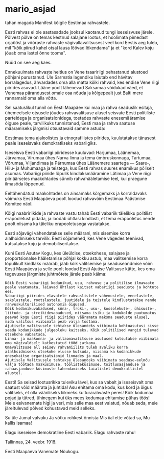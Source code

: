 # mario_asjad
tahan magada
Manifest kõigile Eestimaa rahvastele.

Eesti rahvas ei ole aastasadade jooksul kaotanud tungi iseseisvuse järele. Põlvest põlve on temas kestnud salajane lootus, et hoolimata pimedast orjaööst ja võõraste rahvaste vägivallavalitsusest veel kord Eestis aeg tuleb, mil "kõik piirud kahel otsal lausa löövad lõkendama" ja et "kord Kalev koju jõuab oma lastel õnne tooma".

Nüüd on see aeg käes.

Ennekuulmata rahvaste heitlus on Vene tsaaririigi pehastanud alustoed põhjani purustanud. Üle Sarmatia lagendiku laiutab end hävitav korralagedus, ähvardades oma alla matta kõiki rahvaid, kes endise Vene riigi piirides asuvad. Lääne poolt lähenevad Saksamaa võidukad väed, et Venemaa pärandusest omale osa nõuda ja kõigepealt just Balti mere rannamaid oma alla võtta.

Sel saatuslikul tunnil on Eesti Maapäev kui maa ja rahva seaduslik esitaja, ühemeelsele otsusele jõudes rahvavalitsuse alusel seisvate Eesti politiliste parteidega ja organisatsionidega, toetades rahvaste enesemääramise õiguse peale, tarvilikuks tunnistanud, Eesti maa ja rahva saatuse määramiseks järgmisi otsustavaid samme astuda:

Eestimaa tema ajaloolistes ja etnografilistes piirides, kuulutatakse tänasest peale iseseisvaks demokratliseks vabariigiks.

Iseseisva Eesti vabariigi piiridesse kuuluvad: Harjumaa, Läänemaa, Järvamaa, Virumaa ühes Narva linna ja tema ümbruskonnaga, Tartumaa, Võrumaa, Viljandimaa ja Pärnumaa ühes Läänemere saartega — Saare-, Hiiu- ja Muhumaaga ja teistega, kus Eesti rahvas suures enamikus põliselt asumas. Vabariigi piiride lõpulik kindlaksmääramine Lätimaa ja Vene riigi piiriäärsetes maakohtades sünnib rahvahääletamise teel, kui praegune ilmasõda lõppenud.

Eeltähendatud maakohtades on ainsamaks kõrgemaks ja korraldavaks võimuks Eesti Maapäeva poolt loodud rahvavõim Eestimaa Päästmise Komitee näol.

Kõigi naabririikide ja rahvaste vastu tahab Eesti vabariik täielikku politilist erapooletust pidada, ja loodab ühtlasi kindlasti, et tema erapooletus nende poolt niisama ka täieliku erapooletusega vastatakse.

Eesti sõjavägi vähendatakse selle määrani, mis sisemise korra alalhoidmiseks tarvilik. Eesti sõjamehed, kes Vene vägedes teenivad, kutsutakse koju ja demobiliseritakse.

Kuni Eesti Asutav Kogu, kes üleüldise, otsekohese, salajase ja proportsionalse hääletamise põhjal kokku astub, maa valitsemise korra lõpulikult kindlaks määrab, jääb kõik valitsemise ja seaduseandmise võim Eesti Maapäeva ja selle poolt loodud Eesti Ajutise Valitsuse kätte, kes oma tegevuses järgmiste juhtmõtete järele peab käima:

    Kõik Eesti vabariigi kodanikud, usu, rahvuse ja politilise ilmavaate peale vaatamata, leiavad ühtlast kaitset vabariigi seaduste ja kohtute ees.
    Vabariigi piirides elavatele rahvuslistele vähemustele, venelastele, sakslastele, rootslastele, juutidele ja teistele kindlustatakse nende rahvuskulturilised autonomia õigused.
    Kõik kodanikuvabadused, sõna-, trüki-, usu-, koosolekute-, ühisuste-, liitude- ja streikidevabadused, niisama isiku ja kodukolde puutumatus peavad kogu Eesti riigi piirides vääramata maksma seaduste alusel, mida valitsus viibimata peab välja töötama.
    Ajutisele valitsusele tehtakse ülesandeks viibimata kohtuasutusi sisse seada kodanikkude julgeoleku kaitseks. Kõik politilised vangid tulevad otsekohe vabastada.
    Linna- ja maakonna- ja vallaomavalitsuse asutused kutsutakse viibimata oma vägivaldselt katkestatud tööd jatkama.
    Omavalitsuse all seisev rahvamiilits tuleb avaliku korra alalhoidmiseks otsekohe elusse kutsuda, niisama ka kodanikkude enesekaitse organisatsionid linnades ja maal.
    Ajutisele Valitsusele tehtakse ülesandeks viibimata seaduse-eelnõu välja töötada maaküsimuse, töölisteküsimuse, toitlusasjanduse ja rahaasjanduse küsimuste lahendamiseks laialistel demokratlistel alustel.

Eesti! Sa seisad lootusrikka tuleviku lävel, kus sa vabalt ja iseseisvalt oma saatust võid määrata ja juhtida! Asu ehitama oma kodu, kus kord ja õigus valitseks, et olla vääriliseks liikmeks kulturarahvaste peres! Kõik kodumaa pojad ja tütred, ühinegem kui üks mees kodumaa ehitamise pühas töös! Meie esivanemate higi ja veri, mis selle maa eest valatud, nõuab seda, meie järeltulevad põlved kohustavad meid selleks.

Su üle Jumal valvaku
Ja võtku rohkest õnnista
Mis iial ette võtad sa,
Mu kallis isamaa!

Elagu iseseisev demokratline Eesti vabariik.
Elagu rahvaste rahu!

Tallinnas, 24. veebr. 1918.

Eesti Maapäeva Vanemate Nõukogu. 

